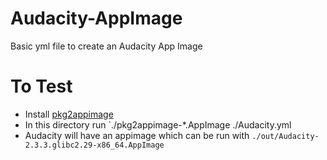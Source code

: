 # Audacity-AppImage
Basic yml file to create an Audacity App Image

# To Test
- Install [pkg2appimage](https://github.com/AppImage/pkg2appimage)
- In this directory run `./pkg2appimage-*.AppImage ./Audacity.yml
- Audacity will have an appimage which can be run with `./out/Audacity-2.3.3.glibc2.29-x86_64.AppImage`
